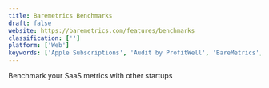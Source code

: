 ```yaml
---
title: Baremetrics Benchmarks
draft: false 
website: https://baremetrics.com/features/benchmarks
classification: ['']
platform: ['Web']
keywords: ['Apple Subscriptions', 'Audit by ProfitWell', 'BareMetrics', 'Baremetrics Segmentation', 'Benchmark from Brandwatch', 'BlueSnap', 'Chargebee', 'ChartMogul', 'ChartMogul API', 'HOOKED', 'MRR.io', 'Open Benchmarks', 'Payfirma', 'ProfitWell', 'ProfitWell Report', 'Qonversion', 'RStudio', 'Revealytics', 'RevenueCat', 'SaaS Metrics Refresher from ChartMogul', 'Social media benchmarks by Socialinsider']
---
```

Benchmark your SaaS metrics with other startups